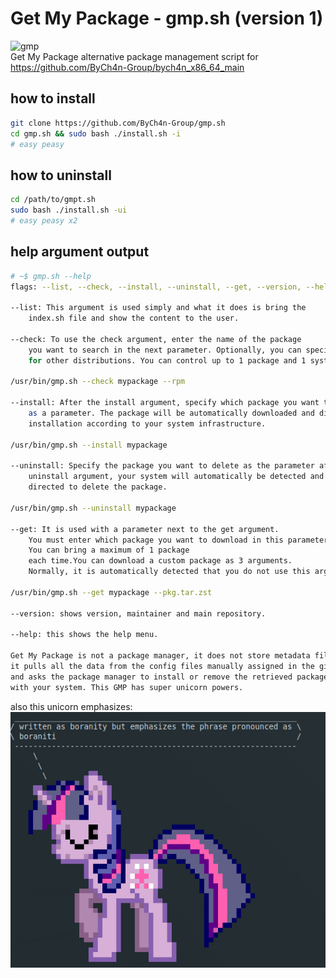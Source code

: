 # Get My Package - gmp.sh (version 1)
![gmp](https://lh3.googleusercontent.com/proxy/ATXim4MEx1UUUWEr2BbiHTkAeL2nVFgKXBLE6rK1sBr2CG0GCiRTYfrwtDMNo8ktTUPBVzWQwz8jhlIJUCeJqUYzpc6332gckBf3WVKDtH_j4nY)
<br>
Get My Package alternative package management script for https://github.com/ByCh4n-Group/bych4n_x86_64_main
## how to install
```bash
git clone https://github.com/ByCh4n-Group/gmp.sh
cd gmp.sh && sudo bash ./install.sh -i
# easy peasy
```

## how to uninstall
```bash
cd /path/to/gmpt.sh
sudo bash ./install.sh -ui
# easy peasy x2
```
## help argument output
```bash
# ~$ gmp.sh --help
flags: --list, --check, --install, --uninstall, --get, --version, --help

--list: This argument is used simply and what it does is bring the 
    index.sh file and show the content to the user.

--check: To use the check argument, enter the name of the package
    you want to search in the next parameter. Optionally, you can specify the 3rd argument
    for other distributions. You can control up to 1 package and 1 system base at a time.

/usr/bin/gmp.sh --check mypackage --rpm

--install: After the install argument, specify which package you want to install
    as a parameter. The package will be automatically downloaded and directed to the
    installation according to your system infrastructure.

/usr/bin/gmp.sh --install mypackage

--uninstall: Specify the package you want to delete as the parameter after the
    uninstall argument, your system will automatically be detected and you will be automatically
    directed to delete the package.

/usr/bin/gmp.sh --uninstall mypackage

--get: It is used with a parameter next to the get argument.
    You must enter which package you want to download in this parameter.
    You can bring a maximum of 1 package
    each time.You can download a custom package as 3 arguments.
    Normally, it is automatically detected that you do not use this argument.

/usr/bin/gmp.sh --get mypackage --pkg.tar.zst

--version: shows version, maintainer and main repository.

--help: this shows the help menu.

Get My Package is not a package manager, it does not store metadata files,
it pulls all the data from the config files manually assigned in the git repository
and asks the package manager to install or remove the retrieved package that is compatible
with your system. This GMP has super unicorn powers.
```
also this unicorn emphasizes:
<br>
![alicorn](https://github.com/ByCh4n-Group/items/raw/main/unicorn.png)
